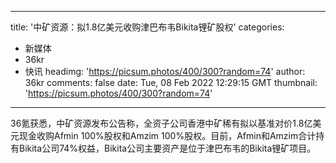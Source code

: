 
---
title: '中矿资源：拟1.8亿美元收购津巴布韦Bikita锂矿股权'
categories: 
 - 新媒体
 - 36kr
 - 快讯
headimg: 'https://picsum.photos/400/300?random=74'
author: 36kr
comments: false
date: Tue, 08 Feb 2022 12:29:15 GMT
thumbnail: 'https://picsum.photos/400/300?random=74'
---

<div>   
36氪获悉，中矿资源发布公告称，全资子公司香港中矿稀有拟以基准对价1.8亿美元现金收购Afmin 100%股权和Amzim 100%股权。目前，Afmin和Amzim合计持有Bikita公司74%权益，Bikita公司主要资产是位于津巴布韦的Bikita锂矿项目。  
</div>
            